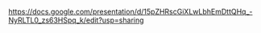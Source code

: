 https://docs.google.com/presentation/d/15pZHRscGiXLwLbhEmDttQHq_-NyRLTL0_zs63HSpq_k/edit?usp=sharing
